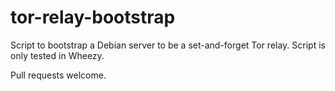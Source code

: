 tor-relay-bootstrap
===================

Script to bootstrap a Debian server to be a set-and-forget Tor relay. Script is only tested in Wheezy.

Pull requests welcome.
